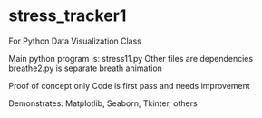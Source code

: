 # stress_tracker1
For Python Data Visualization Class

Main python program is: stress11.py
Other files are dependencies
breathe2.py is separate breath animation

Proof of concept only
Code is first pass and needs improvement

Demonstrates: Matplotlib, Seaborn, Tkinter, others
